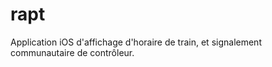 rapt
====

Application iOS d'affichage d'horaire de train, et signalement communautaire de contrôleur.
